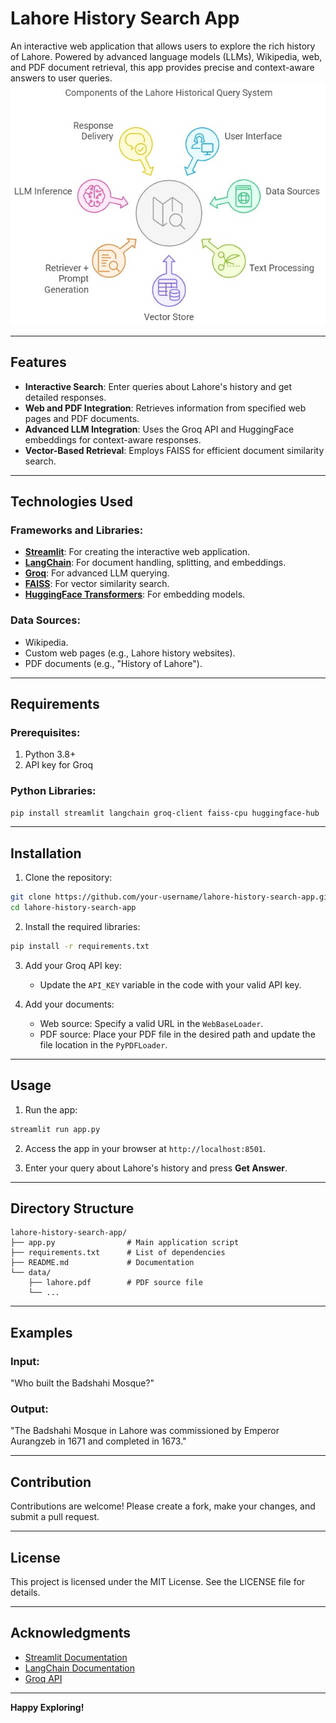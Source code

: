 # Lahore History Search App

An interactive web application that allows users to explore the rich history of Lahore. Powered by advanced language models (LLMs), Wikipedia, web, and PDF document retrieval, this app provides precise and context-aware answers to user queries.
![Architecture Diagram](lahore.jpg)


---

## Features
- **Interactive Search**: Enter queries about Lahore's history and get detailed responses.
- **Web and PDF Integration**: Retrieves information from specified web pages and PDF documents.
- **Advanced LLM Integration**: Uses the Groq API and HuggingFace embeddings for context-aware responses.
- **Vector-Based Retrieval**: Employs FAISS for efficient document similarity search.

---

## Technologies Used

### Frameworks and Libraries:
- **[Streamlit](https://streamlit.io/)**: For creating the interactive web application.
- **[LangChain](https://docs.langchain.com/)**: For document handling, splitting, and embeddings.
- **[Groq](https://groq.com/)**: For advanced LLM querying.
- **[FAISS](https://faiss.ai/)**: For vector similarity search.
- **[HuggingFace Transformers](https://huggingface.co/transformers/)**: For embedding models.

### Data Sources:
- Wikipedia.
- Custom web pages (e.g., Lahore history websites).
- PDF documents (e.g., "History of Lahore").

---

## Requirements

### Prerequisites:
1. Python 3.8+
2. API key for Groq

### Python Libraries:
```bash
pip install streamlit langchain groq-client faiss-cpu huggingface-hub
```

---

## Installation

1. Clone the repository:
```bash
git clone https://github.com/your-username/lahore-history-search-app.git
cd lahore-history-search-app
```

2. Install the required libraries:
```bash
pip install -r requirements.txt
```

3. Add your Groq API key:
   - Update the `API_KEY` variable in the code with your valid API key.

4. Add your documents:
   - Web source: Specify a valid URL in the `WebBaseLoader`.
   - PDF source: Place your PDF file in the desired path and update the file location in the `PyPDFLoader`.

---

## Usage

1. Run the app:
```bash
streamlit run app.py
```

2. Access the app in your browser at `http://localhost:8501`.

3. Enter your query about Lahore's history and press **Get Answer**.

---

## Directory Structure
```
lahore-history-search-app/
├── app.py                # Main application script
├── requirements.txt      # List of dependencies
├── README.md             # Documentation
└── data/
    ├── lahore.pdf        # PDF source file
    └── ...
```

---

## Examples
### Input:
"Who built the Badshahi Mosque?"

### Output:
"The Badshahi Mosque in Lahore was commissioned by Emperor Aurangzeb in 1671 and completed in 1673."

---

## Contribution
Contributions are welcome! Please create a fork, make your changes, and submit a pull request.

---

## License
This project is licensed under the MIT License. See the LICENSE file for details.

---

## Acknowledgments
- [Streamlit Documentation](https://docs.streamlit.io/)
- [LangChain Documentation](https://docs.langchain.com/)
- [Groq API](https://groq.com/)

---

**Happy Exploring!**
